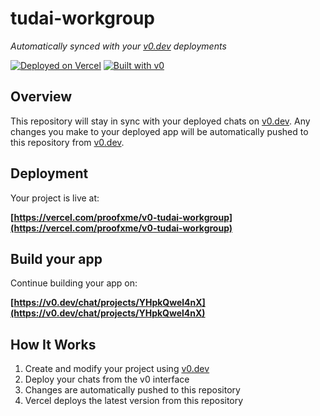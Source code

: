 # tudai-workgroup

*Automatically synced with your [v0.dev](https://v0.dev) deployments*

[![Deployed on Vercel](https://img.shields.io/badge/Deployed%20on-Vercel-black?style=for-the-badge&logo=vercel)](https://vercel.com/proofxme/v0-tudai-workgroup)
[![Built with v0](https://img.shields.io/badge/Built%20with-v0.dev-black?style=for-the-badge)](https://v0.dev/chat/projects/YHpkQwel4nX)

## Overview

This repository will stay in sync with your deployed chats on [v0.dev](https://v0.dev).
Any changes you make to your deployed app will be automatically pushed to this repository from [v0.dev](https://v0.dev).

## Deployment

Your project is live at:

**[https://vercel.com/proofxme/v0-tudai-workgroup](https://vercel.com/proofxme/v0-tudai-workgroup)**

## Build your app

Continue building your app on:

**[https://v0.dev/chat/projects/YHpkQwel4nX](https://v0.dev/chat/projects/YHpkQwel4nX)**

## How It Works

1. Create and modify your project using [v0.dev](https://v0.dev)
2. Deploy your chats from the v0 interface
3. Changes are automatically pushed to this repository
4. Vercel deploys the latest version from this repository
